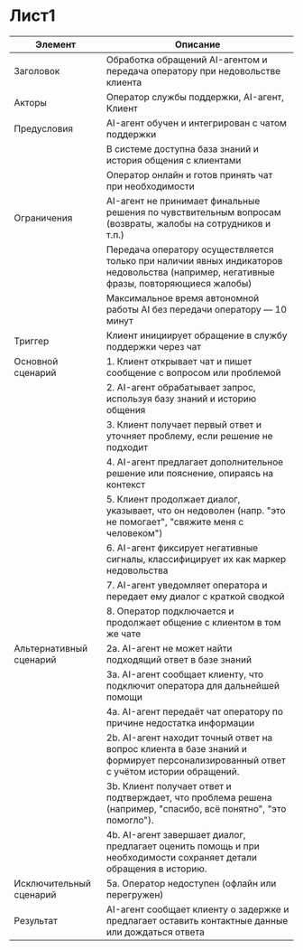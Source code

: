 # Лист1

|Элемент|Описание|
|---|---|
|Заголовок|Обработка обращений AI-агентом и передача оператору при недовольстве клиента|
|Акторы|Оператор службы поддержки, AI-агент, Клиент|
|Предусловия|AI-агент обучен и интегрирован с чатом поддержки|
| |В системе доступна база знаний и история общения с клиентами|
| |Оператор онлайн и готов принять чат при необходимости|
|Ограничения|AI-агент не принимает финальные решения по чувствительным вопросам (возвраты, жалобы на сотрудников и т.п.)|
| |Передача оператору осуществляется только при наличии явных индикаторов недовольства (например, негативные фразы, повторяющиеся жалобы)|
| |Максимальное время автономной работы AI без передачи оператору — 10 минут|
|Триггер|Клиент инициирует обращение в службу поддержки через чат|
|Основной сценарий|1. Клиент открывает чат и пишет сообщение с вопросом или проблемой|
| |2. AI-агент обрабатывает запрос, используя базу знаний и историю общения|
| |3. Клиент получает первый ответ и уточняет проблему, если решение не подходит|
| |4. AI-агент предлагает дополнительное решение или пояснение, опираясь на контекст|
| |5. Клиент продолжает диалог, указывает, что он недоволен (напр. "это не помогает", "свяжите меня с человеком")|
| |6. AI-агент фиксирует негативные сигналы, классифицирует их как маркер недовольства|
| |7. AI-агент уведомляет оператора и передает ему диалог с краткой сводкой|
| |8. Оператор подключается и продолжает общение с клиентом в том же чате|
|Альтернативный сценарий|2а. AI-агент не может найти подходящий ответ в базе знаний|
| |3а. AI-агент сообщает клиенту, что подключит оператора для дальнейшей помощи|
| |4а. AI-агент передаёт чат оператору по причине недостатка информации|
| |2b. AI-агент находит точный ответ на вопрос клиента в базе знаний и формирует персонализированный ответ с учётом истории обращений.|
| |3b. Клиент получает ответ и подтверждает, что проблема решена (например, "спасибо, всё понятно", "это помогло").|
| |4b. AI-агент завершает диалог, предлагает оценить помощь и при необходимости сохраняет детали обращения в историю.|
|Исключительный сценарий|5а. Оператор недоступен (офлайн или перегружен)|
|Результат|AI-агент сообщает клиенту о задержке и предлагает оставить контактные данные или дождаться ответа|
